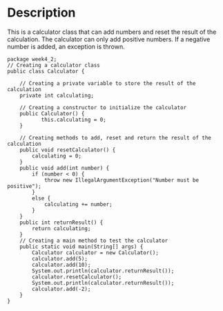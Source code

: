 # Description
This is a calculator class that can add numbers and reset the result of the calculation. The calculator can only add positive numbers. If a negative number is added, an exception is thrown.
```
package week4_2;
// Creating a calculator class
public class Calculator {
    
    // Creating a private variable to store the result of the calculation
    private int calculating;
    
    // Creating a constructor to initialize the calculator
    public Calculator() {
           this.calculating = 0;
    }

    // Creating methods to add, reset and return the result of the calculation
    public void resetCalculator() {
        calculating = 0;
    }
    public void add(int number) {
        if (number < 0) {
            throw new IllegalArgumentException("Number must be positive");
        }
        else {
            calculating += number;
        }
    }
    public int returnResult() {
        return calculating;
    }
    // Creating a main method to test the calculator
    public static void main(String[] args) {
        Calculator calculator = new Calculator();
        calculator.add(5);
        calculator.add(10);
        System.out.println(calculator.returnResult());
        calculator.resetCalculator();
        System.out.println(calculator.returnResult());
        calculator.add(-2);
    }
}

```